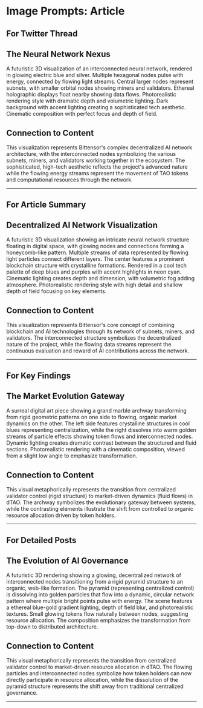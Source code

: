 # Image Prompts: Article

## For Twitter Thread

## The Neural Network Nexus

A futuristic 3D visualization of an interconnected neural network, rendered in glowing electric blue and silver. Multiple hexagonal nodes pulse with energy, connected by flowing light streams. Central larger nodes represent subnets, with smaller orbital nodes showing miners and validators. Ethereal holographic displays float nearby showing data flows. Photorealistic rendering style with dramatic depth and volumetric lighting. Dark background with accent lighting creating a sophisticated tech aesthetic. Cinematic composition with perfect focus and depth of field.

## Connection to Content
This visualization represents Bittensor's complex decentralized AI network architecture, with the interconnected nodes symbolizing the various subnets, miners, and validators working together in the ecosystem. The sophisticated, high-tech aesthetic reflects the project's advanced nature while the flowing energy streams represent the movement of TAO tokens and computational resources through the network.

---

## For Article Summary

## Decentralized AI Network Visualization

A futuristic 3D visualization showing an intricate neural network structure floating in digital space, with glowing nodes and connections forming a honeycomb-like pattern. Multiple streams of data represented by flowing light particles connect different layers. The center features a prominent blockchain structure with crystalline formations. Rendered in a cool tech palette of deep blues and purples with accent highlights in neon cyan. Cinematic lighting creates depth and dimension, with volumetric fog adding atmosphere. Photorealistic rendering style with high detail and shallow depth of field focusing on key elements.

## Connection to Content
This visualization represents Bittensor's core concept of combining blockchain and AI technologies through its network of subnets, miners, and validators. The interconnected structure symbolizes the decentralized nature of the project, while the flowing data streams represent the continuous evaluation and reward of AI contributions across the network.

---

## For Key Findings

## The Market Evolution Gateway

A surreal digital art piece showing a grand marble archway transforming from rigid geometric patterns on one side to flowing, organic market dynamics on the other. The left side features crystalline structures in cool blues representing centralization, while the right dissolves into warm golden streams of particle effects showing token flows and interconnected nodes. Dynamic lighting creates dramatic contrast between the structured and fluid sections. Photorealistic rendering with a cinematic composition, viewed from a slight low angle to emphasize transformation.

## Connection to Content
This visual metaphorically represents the transition from centralized validator control (rigid structure) to market-driven dynamics (fluid flows) in dTAO. The archway symbolizes the evolutionary gateway between systems, while the contrasting elements illustrate the shift from controlled to organic resource allocation driven by token holders.

---

## For Detailed Posts

## The Evolution of AI Governance

A futuristic 3D rendering showing a glowing, decentralized network of interconnected nodes transitioning from a rigid pyramid structure to an organic, web-like formation. The pyramid (representing centralized control) is dissolving into golden particles that flow into a dynamic, circular network pattern where multiple bright points pulse with energy. The scene features a ethereal blue-gold gradient lighting, depth of field blur, and photorealistic textures. Small glowing tokens flow naturally between nodes, suggesting resource allocation. The composition emphasizes the transformation from top-down to distributed architecture.

## Connection to Content
This visual metaphorically represents the transition from centralized validator control to market-driven resource allocation in dTAO. The flowing particles and interconnected nodes symbolize how token holders can now directly participate in resource allocation, while the dissolution of the pyramid structure represents the shift away from traditional centralized governance.

---

